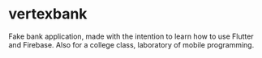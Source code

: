 # vertexbank

Fake bank application, made with the intention to learn how to use Flutter and Firebase. 
Also for a college class, laboratory of mobile programming.